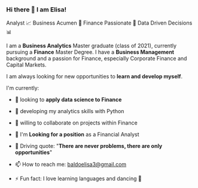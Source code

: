 ### Hi there 👋 I am Elisa!

Analyst 📈 Business Acumen 🏢 Finance Passionate 🏦 Data Driven Decisions 📊 

I am a **Business Analytics** Master graduate (class of 2021), currently pursuing a **Finance** Master Degree. I have a **Business Management** background and a passion for Finance, especially Corporate Finance and Capital Markets. 

I am always looking for new opportunities to **learn and develop myself**.

I'm currently: 
- 🔭 looking to **apply data science to Finance**
- 🌱 developing my analytics skills with Python
- 👯 willing to collaborate on projects within Finance
- 🏢 I'm **Looking for a position** as a Financial Analyst

- 💬 Driving quote: "**There are never problems, there are only opportunities**"
- 📫 How to reach me: baldoelisa3@gmail.com
- ⚡ Fun fact: I love learning languages and dancing 💃 

